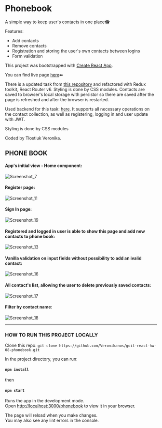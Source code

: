 # Phonebook

A simple way to keep user's contacts in one place☎

Features:

- Add contacts
- Remove contacts
- Registration and storing the user's own contacts between logins
- Form validation

This project was bootstrapped with
[Create React App](https://github.com/facebook/create-react-app).

You can find live page [here](https://veronikanos.github.io/phonebook/)⬅

There is a updated task from
[this repository](https://veronikanos.github.io/goit-react-hw-04-phonebook/) and
refactored with Redux toolkit, React Router v6. Styling is done by CSS modules.
Contacts are saved to browser's local storage with persistor so there are saved
after the page is refreshed and after the browser is restarted.

Used backend for this task: [here](https://connections-api.herokuapp.com/docs/).
It supports all necessary operations on the contact collection, as well as
registering, logging in and user update with JWT.

Styling is done by CSS modules

Coded by Tlostiuk Veronika.

## PHONE BOOK

#### App's initial view - Home component:

![Screenshot_7](https://user-images.githubusercontent.com/49239848/214679200-69644cc0-ac4f-440d-94a6-879f64ffcea4.png)

#### Register page:

![Screenshot_11](https://user-images.githubusercontent.com/49239848/214679442-f72c52bb-33b7-457a-97e0-025278bc7a63.png)

#### Sign In page:

![Screenshot_19](https://user-images.githubusercontent.com/49239848/214680406-dbc71b0e-d7e6-4935-b735-c39f5fe5c748.png)

#### Registered and logged in user is able to show this page and add new contacts to phone book:

![Screenshot_13](https://user-images.githubusercontent.com/49239848/214679890-5926382a-20ce-45a3-967b-4774f949b703.png)

#### Vanilla validation on input fields without possibility to add an ivalid contact:

![Screenshot_16](https://user-images.githubusercontent.com/49239848/214680196-3cca9956-36da-4eaf-baee-51a88fc504c6.png)

#### All contact's list, allowing the user to delete previously saved contacts:

![Screenshot_17](https://user-images.githubusercontent.com/49239848/214680506-1976934b-f4c7-47f1-b56c-8405c328944a.png)

#### Filter by contact name:

![Screenshot_18](https://user-images.githubusercontent.com/49239848/214680518-5f76dbaf-29c5-4f6e-b212-cc31107680ce.png)

---

### HOW TO RUN THIS PROJECT LOCALLY

Clone this repo:
`git clone https://github.com/Veronikanos/goit-react-hw-08-phonebook.git`

In the project directory, you can run:

#### `npm install`

then

#### `npm start`

Runs the app in the development mode.\
Open [http://localhost:3000/phonebook](http://localhost:3000/phonebook) to view it
in your browser.

The page will reload when you make changes.\
You may also see any lint errors in the console.
